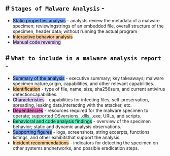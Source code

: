 ## # `Stages of Malware Analysis` -

- <mark style="background: #3D7EFFA6;">Static properties analysis</mark> - analysts review the metadata of a malware specimen; reviewingstrings of an embedded file, overall structure of the specimen, header data; without running the actual program
- <mark style="background: #FFB86CA6;">Interactive behavior analysis</mark>
- <mark style="background: #D2B3FFA6;">Manual code reversing</mark>

## # `What to include in a malware analysis report` -

- <mark style="background: #3D7EFFA6;">Summary of the analysis</mark> - executive summary; key takeaways; malware specimen nature,origin, capabilities, and other relevant capabilities.
- <mark style="background: #FFB86CA6;">Identification</mark> - type of file, name, size, sha256sum, and current antivirus detectioncapabilities.
- <mark style="background: #D2B3FFA6;">Characteristics</mark> - capabilities for infecting files, self-preservation, spreading, leaking data,interacting with the attacker, etc.
- <mark style="background: #E632B3A6;">Dependencies</mark> - resources required for the malware specimen to operate; supported OSversions, .dlls, .exe, URLs, and scripts.
- <mark style="background: #07E997A6;">Behavioral and code analysis findings</mark> - overview of the specimen behavior; static and dynamic analysis observations.
- <mark style="background: #3D7EFFA6;">Supporting figures</mark> - logs, screenshots, string excerpts, functions listings, and other exhibitsthat support the analysis.
- <mark style="background: #FFB86CA6;">Incident recommendations</mark> - indicators for detecting the specimen on other systems andnetworks, and possible eradication steps.

